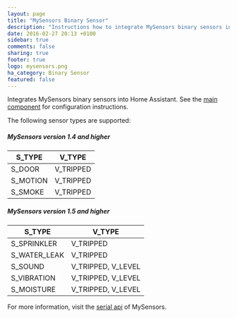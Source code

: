 ```yaml
---
layout: page
title: "MySensors Binary Sensor"
description: "Instructions how to integrate MySensors binary sensors into Home Assistant."
date: 2016-02-27 20:13 +0100
sidebar: true
comments: false
sharing: true
footer: true
logo: mysensors.png
ha_category: Binary Sensor
featured: false
---
```


Integrates MySensors binary sensors into Home Assistant. See the [main component] for configuration instructions.

The following sensor types are supported:

##### MySensors version 1.4 and higher

S_TYPE             | V_TYPE
-------------------|---------------------------------------
S_DOOR             | V_TRIPPED
S_MOTION           | V_TRIPPED
S_SMOKE            | V_TRIPPED

##### MySensors version 1.5 and higher

S_TYPE         | V_TYPE
---------------|----------------------------------
S_SPRINKLER    | V_TRIPPED
S_WATER_LEAK   | V_TRIPPED
S_SOUND        | V_TRIPPED, V_LEVEL
S_VIBRATION    | V_TRIPPED, V_LEVEL
S_MOISTURE     | V_TRIPPED, V_LEVEL

For more information, visit the [serial api] of MySensors.

[main component]: /components/mysensors/
[serial api]: https://www.mysensors.org/download/serial_api_15
